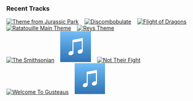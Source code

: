 ### Recent Tracks
[<img src='https://lastfm.freetls.fastly.net/i/u/300x300/20e965079dff478d8f83842ec29257a5.png' width='16%' height='16%' alt='Theme from Jurassic Park'>](https://www.last.fm/music/john%2bwilliams/_/theme%2bfrom%2bjurassic%2bpark)&nbsp;&nbsp;&nbsp;&nbsp;[<img src='https://lastfm.freetls.fastly.net/i/u/300x300/8420424571734a83ad96dac49f925065.png' width='16%' height='16%' alt='Discombobulate'>](https://www.last.fm/music/hans%2bzimmer/_/discombobulate)&nbsp;&nbsp;&nbsp;&nbsp;[<img src='https://lastfm.freetls.fastly.net/i/u/300x300/468f2337e7ca648ec38e0bf5f11ba3d2.png' width='16%' height='16%' alt='Flight of Dragons'>](https://www.last.fm/music/ramin%2bdjawadi/_/flight%2bof%2bdragons)&nbsp;&nbsp;&nbsp;&nbsp;[<img src='https://lastfm.freetls.fastly.net/i/u/300x300/1683fb107a4448bc8b2f39f902a7aada.png' width='16%' height='16%' alt='Ratatouille Main Theme'>](https://www.last.fm/music/michael%2bgiacchino/_/ratatouille%2bmain%2btheme)&nbsp;&nbsp;&nbsp;&nbsp;[<img src='https://lastfm.freetls.fastly.net/i/u/300x300/ddf9879fbba5c96017bfc3430a3fda41.png' width='16%' height='16%' alt='Reys Theme'>](https://www.last.fm/music/john%2bwilliams/_/rey%2527s%2btheme)&nbsp;&nbsp;&nbsp;&nbsp;<br>[<img src='https://lastfm.freetls.fastly.net/i/u/300x300/409b7224df0157b838d5760839e5aa6a.png' width='16%' height='16%' alt='The Smithsonian'>](https://www.last.fm/music/henry%2bjackman/_/the%2bsmithsonian)&nbsp;&nbsp;&nbsp;&nbsp;[<img src='https://github.com/atfinke/atfinke/blob/master/placeholder.jpeg?raw=true' width='16%' height='16%' alt='The Long Construction - Future Mix'>](https://www.last.fm/music/chris%2btilton/_/the%2blong%2bconstruction%2b-%2bfuture%2bmix)&nbsp;&nbsp;&nbsp;&nbsp;[<img src='https://lastfm.freetls.fastly.net/i/u/300x300/f2dc061d39e94a4280ca1e2cc67c53c7.png' width='16%' height='16%' alt='Not Their Fight'>](https://www.last.fm/music/david%2bholmes/_/not%2btheir%2bfight)&nbsp;&nbsp;&nbsp;&nbsp;[<img src='https://lastfm.freetls.fastly.net/i/u/300x300/1683fb107a4448bc8b2f39f902a7aada.png' width='16%' height='16%' alt='Welcome To Gusteaus'>](https://www.last.fm/music/michael%2bgiacchino/_/welcome%2bto%2bgusteau%2527s)&nbsp;&nbsp;&nbsp;&nbsp;[<img src='https://github.com/atfinke/atfinke/blob/master/placeholder.jpeg?raw=true' width='16%' height='16%' alt='Palm Tree Escape - From "Pirates of the Caribbean: On Stranger Tides"/Score'>](https://www.last.fm/music/hans%2bzimmer/_/palm%2btree%2bescape%2b-%2bfrom%2b%2522pirates%2bof%2bthe%2bcaribbean%253a%2bon%2bstranger%2btides%2522%252fscore)&nbsp;&nbsp;&nbsp;&nbsp;<br>